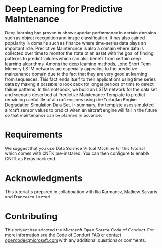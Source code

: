 # Deep Learning for Predictive Maintenance

Deep learning has proven to show superior performance in certain domains such as object recognition and image classification. It has also gained popularity in domains such as finance where time-series data plays an important role. Predictive Maintenance is also a domain where data is collected over time to monitor the state of an asset with the goal of finding patterns to predict failures which can also benefit from certain deep learning algorithms. Among the deep learning methods, Long Short Term Memory LSTM networks are especially appealing to the predictive maintenance domain due to the fact that they are very good at learning from sequences. This fact lends itself to their applications using time series data by making it possible to look back for longer periods of time to detect failure patterns. In this notebook, we build an LSTM network for the data set and scenario described at Predictive Maintenance Template to predict remaining useful life of aircraft engines using the Turbofan Engine Degradation Simulation Data Set. In summary, the template uses simulated aircraft sensor values to predict when an aircraft engine will fail in the future so that maintenance can be planned in advance.

# Requirements

We suggest that you use Data Science Virtual Machine for this tutorial which comes with CNTK pre-installed. You can then configure to enable CNTK as Keras back end.

# Acknowledgments

This tutorial is prepared in collaboration with Ilia Karmanov, Mathew Salvaris and Francesca Lazzeri.

# Contributing

This project has adopted the Microsoft Open Source Code of Conduct. For more information see the Code of Conduct FAQ or contact opencode@microsoft.com with any additional questions or comments.
